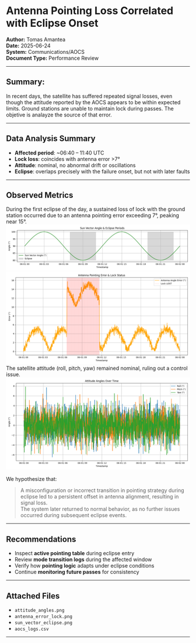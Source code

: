
# Antenna Pointing Loss Correlated with Eclipse Onset

**Author:** Tomas Amantea  
**Date:** 2025-06-24  
**System:** Communications/AOCS  
**Document Type:** Performance Review  

---

## Summary:

In recent days, the satellite has suffered repeated signal losses, even though the attitude reported by the AOCS appears to be within expected limits. Ground stations are unable to maintain lock during passes.
The objetive is analayze the source of that error.

---

## Data Analysis Summary

-  **Affected period**: ~06:40 – 11:40 UTC
-  **Lock loss**: coincides with antenna error >7°
-  **Attitude**: nominal, no abnormal drift or oscillations
- **Eclipse**: overlaps precisely with the failure onset, but not with later faults

---

## Observed Metrics

During the first eclipse of the day, a sustained loss of lock with the ground station occurred due to an antenna pointing error exceeding 7°, peaking near 15°.
![Sun vector](plots/sun_vector_eclipse.png)
![Pointing error](plots/antenna_error_lock.png)
The satellite attitude (roll, pitch, yaw) remained nominal, ruling out a control issue.
![Attitude](plots/attitude_angles.png)

We hypothesize that:

>  A misconfiguration or incorrect transition in pointing strategy during eclipse led to a persistent offset in antenna alignment, resulting in signal loss.  
> The system later returned to normal behavior, as no further issues occurred during subsequent eclipse events.

---

## Recommendations

- Inspect **active pointing table** during eclipse entry
- Review **mode transition logs** during the affected window
- Verify how **pointing logic** adapts under eclipse conditions
- Continue **monitoring future passes** for consistency

---

## Attached Files

- `attitude_angles.png`
- `antenna_error_lock.png`
- `sun_vector_eclipse.png`
- `aocs_logs.csv`

---


